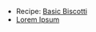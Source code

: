 - Recipe: [Basic Biscotti](20210302-basic-biscotti.html)
- [Lorem Ipsum](20210301-lorem-ipsum.html)
